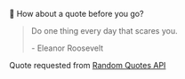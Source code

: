 📣 How about a quote before you go?

> Do one thing every day that scares you.
>
> <p>- Eleanor Roosevelt</p>

Quote requested from [Random Quotes API](https://github.com/lukePeavey/quotable)
